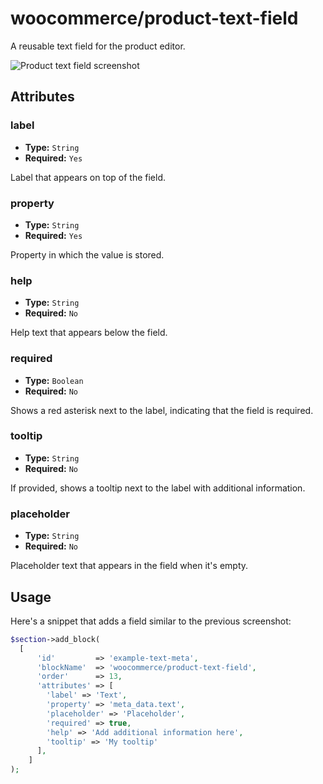 # woocommerce/product-text-field

A reusable text field for the product editor.

![Product text field screenshot](https://woocommerce.files.wordpress.com/2023/10/woocommerceproduct-text-field.png)

## Attributes

### label

- **Type:** `String`
- **Required:** `Yes`

Label that appears on top of the field.

### property

- **Type:** `String`
- **Required:** `Yes`

Property in which the value is stored.


### help

- **Type:** `String`
- **Required:** `No`

Help text that appears below the field.

### required

- **Type:** `Boolean`
- **Required:** `No`

Shows a red asterisk next to the label, indicating that the field is required.

### tooltip

- **Type:** `String`
- **Required:** `No`

If provided, shows a tooltip next to the label with additional information.

### placeholder

- **Type:** `String`
- **Required:** `No`

Placeholder text that appears in the field when it's empty.

## Usage

Here's a snippet that adds a field similar to the previous screenshot:

```php
$section->add_block(
  [
      'id'         => 'example-text-meta',
      'blockName'  => 'woocommerce/product-text-field',
      'order'      => 13,
      'attributes' => [
        'label' => 'Text',
        'property' => 'meta_data.text',
        'placeholder' => 'Placeholder',
        'required' => true,
        'help' => 'Add additional information here',
        'tooltip' => 'My tooltip'
      ],
    ]
);
```

